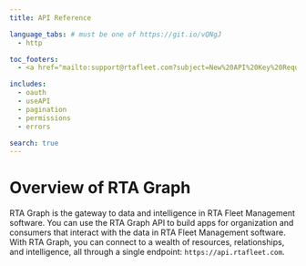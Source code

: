 ```yaml
---
title: API Reference

language_tabs: # must be one of https://git.io/vQNgJ
  - http

toc_footers:
  - <a href="mailto:support@rtafleet.com?subject=New%20API%20Key%20Request&body=Support%2C%0A%0APlease%20generate%20a%20new%20RTA%20Graph%20API%20application%20named%20%5BYOUR%20NAME%20HERE%5D.%20The%20following%20permissions%20are%20required%3A%0A%0A*%20%5BPERMISSION%201%5D%0A*%20%5BPERMISSION%202%5D%0A%0AThanks!">Sign Up for a Developer Key</a>

includes:
  - oauth
  - useAPI
  - pagination
  - permissions
  - errors

search: true
---
```


# Overview of RTA Graph

RTA Graph is the gateway to data and intelligence in RTA Fleet Management software. You can use the RTA Graph API to build apps for organization and consumers that interact with the data in RTA Fleet Management software. With RTA  Graph, you can connect to a wealth of resources, relationships, and intelligence, all through a single endpoint: `https://api.rtafleet.com`.